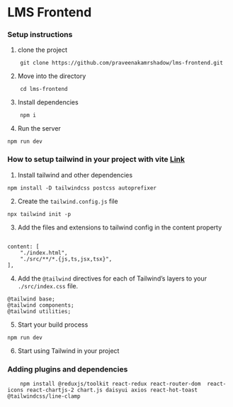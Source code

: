 # LMS Frontend

### Setup instructions

1. clone the project

```
    git clone https://github.com/praveenakamrshadow/lms-frontend.git
```

2. Move into the directory

```
    cd lms-frontend
```

3. Install dependencies

```
    npm i
```

4. Run the server

```
npm run dev
```

### How to setup tailwind in your project with vite [Link](https://tailwindcss.com/docs/guides/vite)

1. Install tailwind and other dependencies

```
npm install -D tailwindcss postcss autoprefixer
```

2. Create the `tailwind.config.js` file

```
npx tailwind init -p
```

3. Add the files and extensions to tailwind config in the content property

```

content: [
    "./index.html",
    "./src/**/*.{js,ts,jsx,tsx}",
],

```

4. Add the `@tailwind` directives for each of Tailwind’s layers to your `./src/index.css` file.
   
```
@tailwind base;
@tailwind components;
@tailwind utilities;
```

5. Start your build process
   
```
npm run dev
```

6. Start using Tailwind in your project

### Adding plugins and dependencies

```
    npm install @reduxjs/toolkit react-redux react-router-dom  react-icons react-chartjs-2 chart.js daisyui axios react-hot-toast @tailwindcss/line-clamp

```